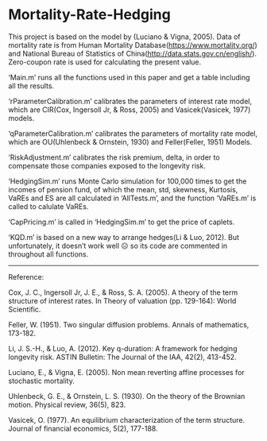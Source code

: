 # Mortality-Rate-Hedging

This project is based on the model by (Luciano & Vigna, 2005). Data of mortality rate is from Human Mortality Database(https://www.mortality.org/) and National Bureau of Statistics of China(http://data.stats.gov.cn/english/). Zero-coupon rate is used for calculating the present value.

‘Main.m’ runs all the functions used in this paper and get a table including all the results.

‘rParameterCalibration.m’ calibrates the parameters of interest rate model, which are CIR(Cox, Ingersoll Jr, & Ross, 2005) and Vasicek(Vasicek, 1977) models.

‘qParameterCalibration.m’ calibrates the parameters of mortality rate model, which are OU(Uhlenbeck & Ornstein, 1930) and Feller(Feller, 1951) Models.

‘RiskAdjustment.m’ calibrates the risk premium, delta, in order to compensate those companies exposed to the longevity risk.

‘HedgingSim.m’ runs Monte Carlo simulation for 100,000 times to get the incomes of pension fund, of which the mean, std, skewness, Kurtosis, VaREs and ES are all calculated in ‘AllTests.m’, and the function ‘VaREs.m’ is called to calulate VaREs. 

‘CapPricing.m’ is called in ‘HedgingSim.m’ to get the price of caplets.

‘KQD.m’ is based on a new way to arrange hedges(Li & Luo, 2012). But unfortunately, it doesn’t work well ☹ so its code are commented in throughout all functions.


---------------------------------------------------------------------------------------------------------------------------------

Reference:

Cox, J. C., Ingersoll Jr, J. E., & Ross, S. A. (2005). A theory of the term structure of interest rates. In Theory of valuation (pp. 129-164): World Scientific.

Feller, W. (1951). Two singular diffusion problems. Annals of mathematics, 173-182. 

Li, J. S.-H., & Luo, A. (2012). Key q-duration: A framework for hedging longevity risk. ASTIN Bulletin: The Journal of the IAA, 42(2), 413-452. 

Luciano, E., & Vigna, E. (2005). Non mean reverting affine processes for stochastic mortality. 

Uhlenbeck, G. E., & Ornstein, L. S. (1930). On the theory of the Brownian motion. Physical review, 36(5), 823. 

Vasicek, O. (1977). An equilibrium characterization of the term structure. Journal of financial economics, 5(2), 177-188. 

